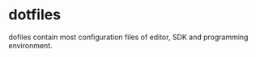 dotfiles
========

dofiles contain most configuration files of editor, SDK and programming environment.
